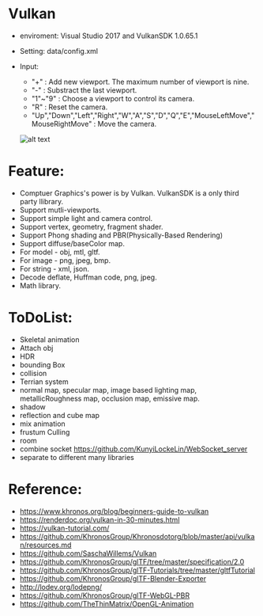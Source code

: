 # Vulkan

  - enviroment: Visual Studio 2017 and VulkanSDK 1.0.65.1
  - Setting: data/config.xml
  - Input:
    - "+" : Add new viewport. The maximum number of viewport is nine.
    - "-" : Substract the last viewport.
    - "1"~"9" : Choose a viewport to control its camera.
    - "R" : Reset the camera.
    - "Up","Down","Left","Right","W","A","S","D","Q","E","MouseLeftMove","MouseRightMove" : Move the camera.
    
    ![alt text](https://github.com/KunyiLockeLin/Vulkan/blob/master/sample01.jpg)
    
# Feature:
  - Comptuer Graphics's power is by Vulkan. VulkanSDK is a only third party llibrary.
  - Support mutli-viewports.
  - Support simple light and camera control.
  - Support vertex, geometry, fragment shader.
  - Support Phong shading and PBR(Physically-Based Rendering)
  - Support diffuse/baseColor map.
  - For model  - obj, mtl, gltf.
  - For image  - png, jpeg, bmp.
  - For string - xml, json.
  - Decode deflate, Huffman code, png, jpeg.
  - Math library.
  
# ToDoList:
  - Skeletal animation
  - Attach obj
  - HDR
  - bounding Box
  - collision
  - Terrian system
  - normal map, specular map, image based lighting map, metallicRoughness map, occlusion map, emissive map.
  - shadow
  - reflection and cube map
  - mix animation
  - frustum Culling
  - room
  - combine socket https://github.com/KunyiLockeLin/WebSocket_server
  - separate to different many libraries
 
# Reference:
  - https://www.khronos.org/blog/beginners-guide-to-vulkan
  - https://renderdoc.org/vulkan-in-30-minutes.html
  - https://vulkan-tutorial.com/
  - https://github.com/KhronosGroup/Khronosdotorg/blob/master/api/vulkan/resources.md
  - https://github.com/SaschaWillems/Vulkan
  - https://github.com/KhronosGroup/glTF/tree/master/specification/2.0
  - https://github.com/KhronosGroup/glTF-Tutorials/tree/master/gltfTutorial
  - https://github.com/KhronosGroup/glTF-Blender-Exporter
  - http://lodev.org/lodepng/
  - https://github.com/KhronosGroup/glTF-WebGL-PBR
  - https://github.com/TheThinMatrix/OpenGL-Animation
